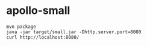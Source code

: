 # apollo-small

```
mvn package
java -jar target/small.jar -Dhttp.server.port=8080
curl http://localhost:8080/
```

